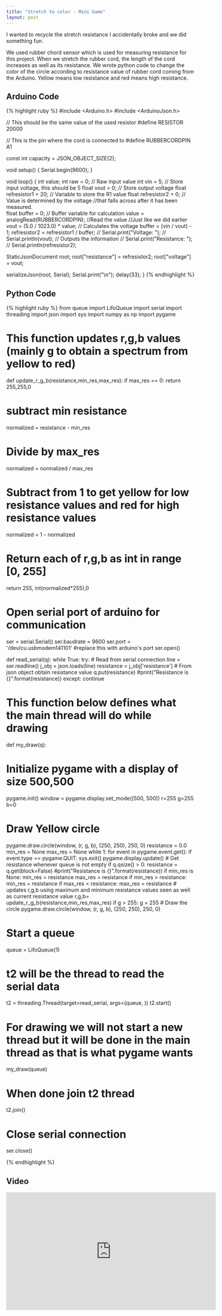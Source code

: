 ```yaml
---
title: "Stretch to color - Mini Game"
layout: post
---
```


I wanted to recycle the stretch resistance I accidentally broke and we did something fun. 

We used rubber chord sensor which is used for measuring resistance for this project. When we stretch the rubber cord, the length of the cord increases as well as its resistance. We wrote python code to change the color of the circle according to resistance value of rubber cord coming from the Arduino. Yellow means low resistance and red means high resistance.


## Arduino Code

{% highlight ruby %}
#include <Arduino.h>
#include <ArduinoJson.h>

// This should be the same value of the used resistor
#define RESISTOR 20000 

// This is the pin where the cord is connected to
#define RUBBERCORDPIN A1

const int capacity = JSON_OBJECT_SIZE(2);

void setup() {
  Serial.begin(9600);
}

void loop() {
  int value; 
  int raw = 0;          // Raw input value 
  int vin = 5;          // Store input voltage, this should be 5 
  float vout = 0;        // Store output voltage 
  float refresistor1 = 20;  // Variable to store the R1 value 
  float refresistor2 = 0;  //  Value is determined by the voltage 
                          //that falls across after it has been measured.  
  float buffer = 0;      // Buffer variable for calculation 
  value = analogRead(RUBBERCORDPIN);     //Read the value
                                          //Just like we did earlier
  vout = (5.0 / 1023.0) * value;         // Calculates the voltage 
  buffer = (vin / vout) - 1; 
  refresistor2 = refresistor1 / buffer; 
  // Serial.print("Voltage: "); 
  // Serial.println(vout);                  // Outputs the information 
  // Serial.print("Resistance: ");  
  // Serial.println(refresistor2);


  StaticJsonDocument<capacity> root;
  root["resistance"] = refresistor2;
  root["voltage"] = vout;

  serializeJson(root, Serial);
  Serial.print("\n");
  delay(33); 
}
{% endhighlight %}
  

## Python Code

 {% highlight ruby %}
  from queue import LifoQueue
import serial
import threading
import json
import sys
import numpy as np
import pygame

# This function updates r,g,b values (mainly g to obtain a spectrum from yellow to red)
def update_r_g_b(resistance,min_res,max_res):
  if max_res == 0:
    return 255,255,0
  # subtract min resistance
  normalized = resistance - min_res
  # Divide by max_res
  normalized = normalized / max_res
  # Subtract from 1 to get yellow for low resistance values and red for high resistance values
  normalized = 1 - normalized
  # Return each of r,g,b as int in range [0, 255]
  return 255, int(normalized*255),0

# Open serial port of arduino for communication
ser = serial.Serial()
ser.baudrate = 9600
ser.port = '/dev/cu.usbmodem141101' #replace this with arduino's port
ser.open()

def read_serial(q):
  while True:
    try:
      # Read from serial connection
      line = ser.readline()
      j_obj = json.loads(line)
      resistance = j_obj['resistance'] # From json object obtain resistance value
      q.put(resistance)
      #print("Resistance is {}".format(resistance))
    except:
      continue


# This function below defines what the main thread will do while drawing
def my_draw(q):
  # Initialize pygame with a display of size 500,500
  pygame.init()
  window = pygame.display.set_mode((500, 500))
  r=255
  g=255
  b=0
  # Draw Yellow circle
  pygame.draw.circle(window, (r, g, b), (250, 250), 250, 0)
  resistance = 0.0
  min_res = None
  max_res = None
  while 1:
    for event in pygame.event.get():
      if event.type == pygame.QUIT:
        sys.exit()
    pygame.display.update()
    # Get resistance whenever queue is not empty
    if q.qsize() > 0:
      resistance = q.get(block=False)
      #print("Resistance is {}".format(resistance))
      if min_res is None:
        min_res = resistance
        max_res = resistance
      if min_res > resistance:
        min_res = resistance
      if max_res < resistance:
        max_res = resistance
      # updates r,g,b using maximum and minimum resistance values seen as well as current resistance value
      r,g,b= update_r_g_b(resistance,min_res,max_res)
      if g > 255:
        g = 255
      # Draw the circle
      pygame.draw.circle(window, (r, g, b), (250, 250), 250, 0)

# Start a queue
queue = LifoQueue(1)

# t2 will be the thread to read the serial data
t2 = threading.Thread(target=read_serial, args=(queue, ))
t2.start()

# For drawing we will not start a new thread but it will be done in the main thread as that is what pygame wants
my_draw(queue)
# When done join t2 thread
t2.join()
# Close serial connection
ser.close()

  {% endhighlight %}

## Video

<iframe width="560" height="315" src="https://www.youtube.com/embed/UzsSNkoYoXU" title="YouTube video player" frameborder="0" allow="accelerometer; autoplay; clipboard-write; encrypted-media; gyroscope; picture-in-picture" allowfullscreen></iframe>
